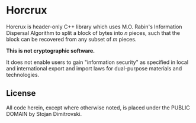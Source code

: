 # Horcrux

Horcrux is header-only C++ library which uses M.O. Rabin's Information Dispersal
Algorithm to split a block of bytes into *n* pieces, such that the block can be
recovered from any subset of *m* pieces.

<strong>This is not cryptographic software.</strong>

It does not enable users to gain "information security" as specified in local
and international export and import laws for dual-purpose materials and
technologies.

## License

All code herein, except where otherwise noted, is placed under the PUBLIC DOMAIN
by Stojan Dimitrovski.
